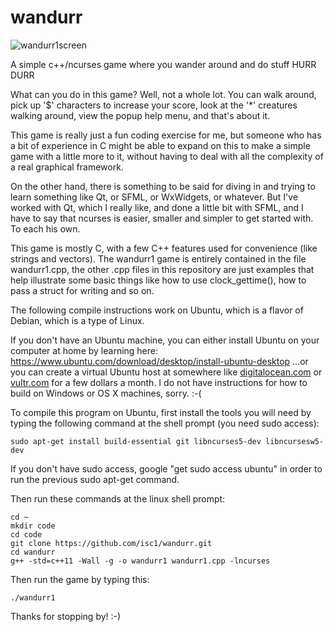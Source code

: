 # wandurr

![wandurr1screen](/screenshot-wandurr1-20170301.jpg)

A simple c++/ncurses game where you wander around and do stuff HURR DURR

What can you do in this game?  Well, not a whole lot.  You can walk around,
pick up '$' characters to increase your score, look at the '*' creatures
walking around, view the popup help menu, and that's about it.

This game is really just a fun coding exercise for me, but someone who
has a bit of experience in C might be able to expand on this to make a
simple game with a little more to it, without having to deal with all the
complexity of a real graphical framework.

On the other hand, there is something to be said for diving in and trying to
learn something like Qt, or SFML, or WxWidgets, or whatever.  But I've worked
with Qt, which I really like, and done a little bit with SFML, and I have to
say that ncurses is easier, smaller and simpler to get started with.  To each
his own.

This game is mostly C, with a few C++ features used for convenience (like strings
and vectors).  The wandurr1 game is entirely contained in the file wandurr1.cpp,
the other .cpp files in this repository are just examples that help illustrate
some basic things like how to use clock_gettime(), how to pass a struct for
writing and so on.

The following compile instructions work on Ubuntu, which is a flavor of Debian,
which is a type of Linux.

If you don't have an Ubuntu machine, you can either install Ubuntu on your
computer at home by learning here:
    https://www.ubuntu.com/download/desktop/install-ubuntu-desktop
...or you can create a virtual Ubuntu host at somewhere like [digitalocean.com](https://www.digitalocean.com/) or [vultr.com](https://www.vultr.com/) for a few dollars a month.  I do not have instructions for how to build on Windows or OS X machines, sorry. :-(

To compile this program on Ubuntu, first install the tools you will need by
typing the following command at the shell prompt (you need sudo access):

    sudo apt-get install build-essential git libncurses5-dev libncursesw5-dev

If you don't have sudo access, google "get sudo access ubuntu" in order to run
the previous sudo apt-get command.

Then run these commands at the linux shell prompt:

    cd ~
    mkdir code
    cd code
    git clone https://github.com/isc1/wandurr.git
    cd wandurr
    g++ -std=c++11 -Wall -g -o wandurr1 wandurr1.cpp -lncurses

Then run the game by typing this:

    ./wandurr1

Thanks for stopping by! :-)
